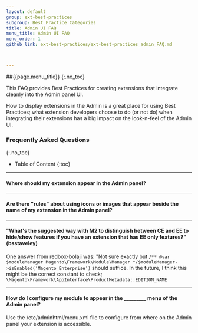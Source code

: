 ```yaml
---
layout: default
group: ext-best-practices
subgroup: Best Practice Categories
title: Admin UI FAQ
menu_title: Admin UI FAQ
menu_order: 1
github_link: ext-best-practices/ext-best-practices_admin_FAQ.md



---
```

##{{page.menu_title}}
{:.no_toc}

This FAQ provides Best Practices for creating extensions that integrate cleanly into the Admin panel UI.

How to display extensions in the Admin is a great place for using Best Practices; what extension developers choose to do (or not do) when integrating their extensions has a big impact on the look-n-feel of the Admin UI.

### Frequently Asked Questions
{:.no_toc}
* Table of Content
{:toc}

____

#### Where should my extension appear in the Admin panel?

____

#### Are there "rules" about using icons or images that appear beside the name of my extension in the Admin panel?

____

#### "What's the suggested way with M2 to distinguish between CE and EE to hide/show features if you have an extension that has EE only features?" (bsstaveley)

One answer from redbox-bolaji was: "Not sure exactly but `/** @var $moduleManager Magento\Framework\Module\Manager */$moduleManager->isEnabled('Magento_Enterprise’)` should suffice.  In the future, I think this might be the correct constant to check;  `\Magento\Framework\AppInterface\ProductMetadata::EDITION_NAME`

____

#### How do I configure my module to appear in the _________ menu of the Admin panel?

Use the <Module Directory>/etc/adminhtml/menu.xml file to configure from where on the Admin panel your extension is accessible.
